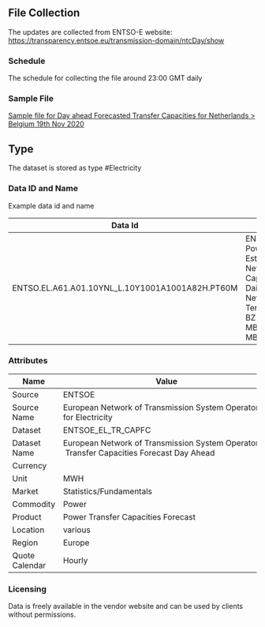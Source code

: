 ## File Collection

The updates are collected from ENTSO-E website: https://transparency.entsoe.eu/transmission-domain/ntcDay/show

### Schedule

The schedule for collecting the file around 23:00 GMT daily

### Sample File

[Sample file for Day ahead Forecasted Transfer Capacities for Netherlands > Belgium 19th Nov 2020](pathname:///file-samples/ENTSOE_TR_CAPFC_input.xml)

## Type

The dataset is stored as type #Electricity

### Data ID and Name

Example data id and name

|**Data Id**|**Name**|
|-|-|
|ENTSO.EL.A61.A01.10YNL_L.10Y1001A1001A82H.PT60M|ENTSO Power Estimated Net Transfer Capacity Daily Netherlands, TenneT NL BZ / CA/ MBA DE-LU MBA Hourly|

### Attributes

|Name|Value|
|-|-|
|Source|ENTSOE|
|Source Name|European Network of Transmission System Operators for Electricity|
|Dataset|ENTSOE_EL_TR_CAPFC|
|Dataset Name|European Network of Transmission System Operators - Transfer Capacities Forecast Day Ahead|
|Currency||
|Unit|MWH|
|Market|Statistics/Fundamentals|
|Commodity|Power|
|Product|Power Transfer Capacities Forecast|
|Location|various|
|Region|Europe|
|Quote Calendar|Hourly|

### Licensing

Data is freely available in the vendor website and can be used by clients without permissions.